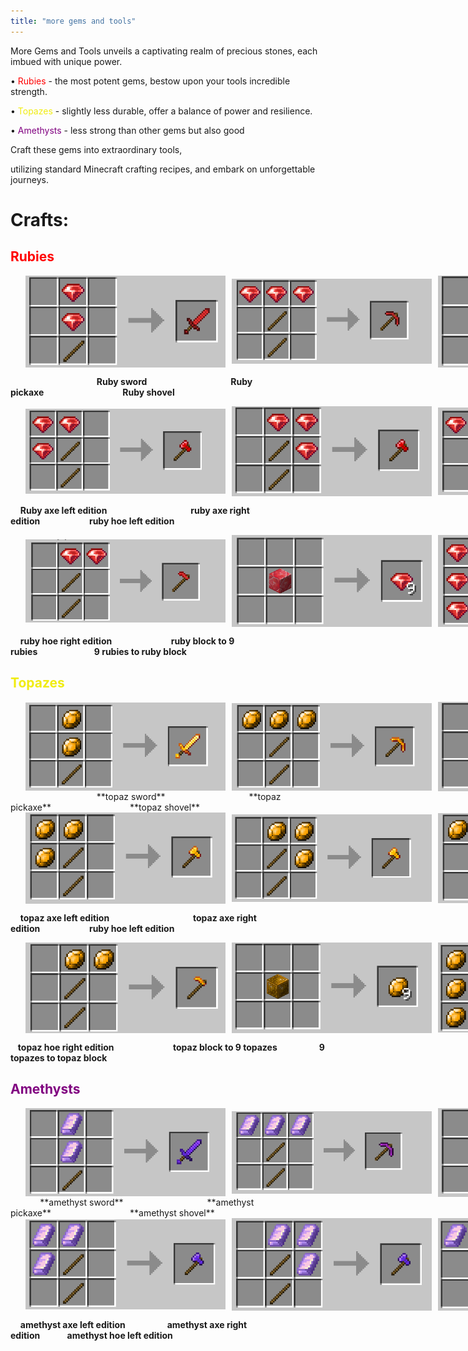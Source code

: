 ```yaml
---
title: "more gems and tools"
---
```


<head>
  <link rel="icon" href="/assets/favicon.ico" type="image/x-icon">
</head>

<style>
.horizon {
  padding: 0 24px;
  margin-right: 5px;
  display: flex;
/*   justify-content: center; */
  align-items: center;
  max-width: 400px
}
.caption {
  font-weight: bold;
  text-align: center;
}
img {
  margin-right: 10px;
/*   max-inline-size: 150px; */
/*   writing-mode: horizontal-tb;  */
  width: 80%; /* Scaled to 80% of the container's width */
  height: auto; /* Maintains aspect ratio */
}
</style>


More Gems and Tools unveils a captivating realm of precious stones, each imbued with unique power. 

 <p>• <span style="color: red;">Rubies</span> - the most potent gems, bestow upon your tools incredible strength. </p>

 <p>• <span style="color: #f0ec11;">Topazes</span> - slightly less durable, offer a balance of power and resilience. </p>

 <p>• <span style="color: purple;">Amethysts</span> - less strong than other gems but also good</p>

 Craft these gems into extraordinary tools, 
 
utilizing standard Minecraft crafting recipes, and embark on unforgettable journeys.


# Crafts:

<h2 style="color:red">Rubies</h2>

<div class="horizon">
  <img src="images/rubies/ruby_sword.png" alt="ruby_sword">
  <img src="images/rubies/ruby_pickaxe.png" alt="ruby_pickaxe">
  <img src="images/rubies/ruby_shovel.png" alt="Ruby_shovel">
</div>

                                   **Ruby sword**                                  **Ruby pickaxe**                                **Ruby shovel**
     
<div class="horizon">
    <img src="images/rubies/ruby_axe_left.png" alt="ruby_axe">
    <img src="images/rubies/ruby_axe_right.png" alt="ruby_axe">
    <img src="images/rubies/ruby_hoe_left.png" alt="Ruby_hoe">
</div>

    **Ruby axe left edition**                                  **ruby axe right edition**                    **ruby hoe left edition**

<div class="horizon">
  <img src="images/rubies/ruby_hoe_right.png" alt="ruby_hoe">
  <img src="images/rubies/ruby_block_to_rubies.png" alt="ruby_pickaxe">
  <img src="images/rubies/rubies_to_ruby_block.png" alt="Rubies to ruby block">
</div>

    **ruby hoe right edition**                        **ruby block to 9 rubies**                       **9 rubies to ruby block**

<h2 style="color:#f0ec11">Topazes</h2>

<div class="horizon">
    <img src="images/topazes/topaz_sword.png" alt="topaz_sword">
    <img src="images/topazes/topaz_pickaxe.png" alt="topaz_pickaxe">
    <img src="images/topazes/topaz_shovel.png" alt="topaz_shovel">
</div>
                                   **topaz sword**                                  **topaz pickaxe**                                **topaz shovel**

<div class="horizon">
    <img src="images/topazes/topaz_axe_left.png" alt="topaz_axe">
    <img src="images/topazes/topaz_axe_right.png" alt="topaz_axe">
    <img src="images/topazes/topaz_hoe_left.png" alt="topaz_hoe">
</div>

    **topaz axe left edition**                                  **topaz axe right edition**                    **ruby hoe left edition**

<div class="horizon">
  <img src="images/topazes/topaz_hoe_right.png" alt="topaz_hoe">
  <img src="images/topazes/topaz_block_to_topazes.png" alt="topaz_pickaxe">
  <img src="images/topazes/topazes_to_topaz_block.png" alt="topazes to topaz block">
</div>

   **topaz hoe right edition**                        **topaz block to 9 topazes**                 **9 topazes to topaz block**

<h2 style="color:purple">Amethysts</h2>

<div class="horizon">
    <img src="images/amethysts/amethyst_sword.png" alt="amethyst_sword">
    <img src="images/amethysts/amethyst_pickaxe.png" alt="amethyst_pickaxe">
    <img src="images/amethysts/amethyst_shovel.png" alt="amethyst_shovel">
</div>
            **amethyst sword**                                  **amethyst pickaxe**                                **amethyst shovel**

<div class="horizon">
    <img src="images/amethysts/amethyst_axe_left.png" alt="amethyst_axe">
    <img src="images/amethysts/amethyst_axe_right.png" alt="amethyst_axe">
    <img src="images/amethysts/amethyst_hoe_left.png" alt="amethyst_hoe">
</div>

    **amethyst axe left edition**                 **amethyst axe right edition**           **amethyst hoe left edition**
